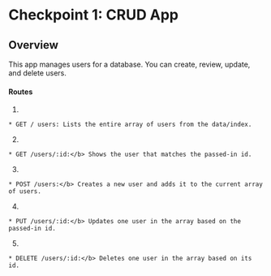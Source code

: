 # Checkpoint 1: CRUD App
## Overview
This app manages users for a database. You can create, review, update, and delete users. 
  #### Routes
  1. 
    * GET / users: Lists the entire array of users from the data/index.
  2. 
    * GET /users/:id:</b> Shows the user that matches the passed-in id.
  3. 
    * POST /users:</b> Creates a new user and adds it to the current array of users.
  4. 
    * PUT /users/:id:</b> Updates one user in the array based on the passed-in id.
  5. 
    * DELETE /users/:id:</b> Deletes one user in the array based on its id.

